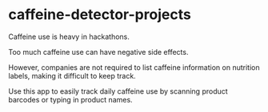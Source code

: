 # caffeine-detector-projects

Caffeine use is heavy in hackathons. 

Too much caffeine use can have negative side effects. 

However, companies are not required to list caffeine information on nutrition labels, making it difficult to keep track.

Use this app to easily track daily caffeine use by scanning product barcodes or typing in product names.

